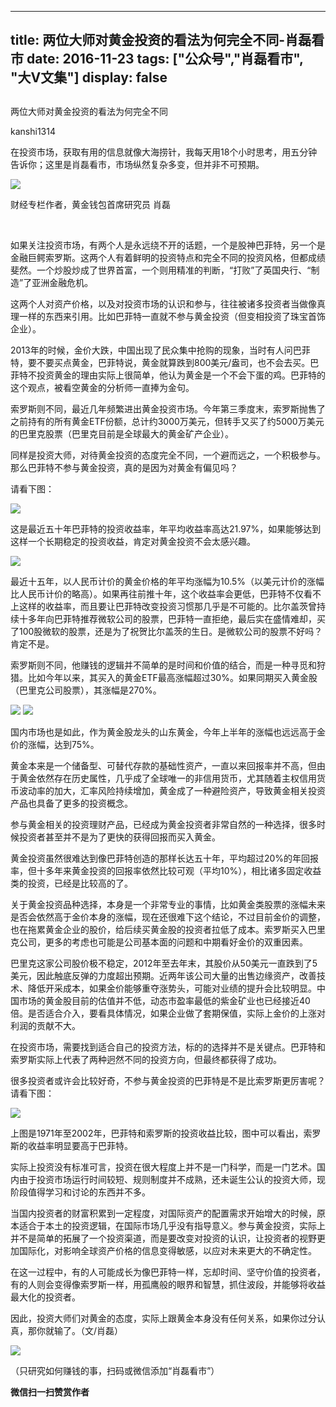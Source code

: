 
---
title:  两位大师对黄金投资的看法为何完全不同-肖磊看市
date: 2016-11-23
tags: ["公众号","肖磊看市", "大V文集"]
display: false
---


## 



两位大师对黄金投资的看法为何完全不同




kanshi1314




在投资市场，获取有用的信息就像大海捞针，我每天用18个小时思考，用五分钟告诉你；这里是肖磊看市，市场纵然复杂多变，但并非不可预期。


<a name="OLE_LINK4"></a><a name="OLE_LINK3"><img data-s="300,640" data-type="jpeg" src="http://mmbiz.qpic.cn/mmbiz_jpg/rIYcHn0KrPQvTGUPIzmP7qB49btWCBElSulv92F6qTHnvIojIVmDGKh0UUPPcMB7SricalZZmfjsfcPUyewxHicg/0?wx_fmt=jpeg" data-ratio="0.46524064171123" data-w="374"/></a>

财经专栏作者，黄金钱包首席研究员 肖磊

<a name="OLE_LINK3">&nbsp;</a>

如果关注投资市场，有两个人是永远绕不开的话题，一个是股神巴菲特，另一个是金融巨鳄索罗斯。这两个人有着鲜明的投资特点和完全不同的投资风格，但都成绩斐然。一个炒股炒成了世界首富，一个则用精准的判断，“打败”了英国央行、“制造”了亚洲金融危机。



这两个人对资产价格，以及对投资市场的认识和参与，往往被诸多投资者当做像真理一样的东西来引用。比如巴菲特一直就不参与黄金投资（但变相投资了珠宝首饰企业）。



2013年的时候，金价大跌，中国出现了民众集中抢购的现象，当时有人问巴菲特，要不要买点黄金，巴菲特说，黄金就算跌到800美元/盎司，也不会去买。巴菲特不投资黄金的理由实际上很简单，他认为黄金是一个不会下蛋的鸡。巴菲特的这个观点，被看空黄金的分析师一直捧为金句。



索罗斯则不同，最近几年频繁进出黄金投资市场。今年第三季度末，索罗斯抛售了之前持有的所有黄金ETF份额，总计约3000万美元，但转手又买了约5000万美元的巴里克股票（巴里克目前是全球最大的黄金矿产企业）。



同样是投资大师，对待黄金投资的态度完全不同，一个避而远之，一个积极参与。那么巴菲特不参与黄金投资，真的是因为对黄金有偏见吗？



请看下图：



<img data-s="300,640" data-type="jpeg" src="http://mmbiz.qpic.cn/mmbiz_jpg/rIYcHn0KrPQvTGUPIzmP7qB49btWCBElSLpRZxFd3TyZxln0QqP294jHYhKmOxnibY6xwYUibOQibcD5XhkoicdKYg/0?wx_fmt=jpeg" data-ratio="1.9166666666666667" data-w="480"/>

这是最近五十年巴菲特的投资收益率，年平均收益率高达21.97%，如果能够达到这样一个长期稳定的投资收益，肯定对黄金投资不会太感兴趣。



<img data-s="300,640" data-type="png" src="http://mmbiz.qpic.cn/mmbiz_png/rIYcHn0KrPQvTGUPIzmP7qB49btWCBEl7Re7Q2flx1Fjpb1p10JaOjLJoEAnTIaQP4MkaDOFdIQ2RbAeeW5XnQ/0?wx_fmt=png" data-ratio="0.5518867924528302" data-w="636"/>



最近十五年，以人民币计价的黄金价格的年平均涨幅为10.5%（以美元计价的涨幅比人民币计价的略高）。如果再往前推十年，这个收益率会更低，巴菲特不仅看不上这样的收益率，而且要让巴菲特改变投资习惯那几乎是不可能的。比尔盖茨曾持续十多年向巴菲特推荐微软公司的股票，巴菲特一直拒绝，最后实在盛情难却，买了100股微软的股票，还是为了祝贺比尔盖茨的生日。是微软公司的股票不好吗？肯定不是。



索罗斯则不同，他赚钱的逻辑并不简单的是时间和价值的结合，而是一种寻觅和狩猎。比如今年以来，其买入的黄金ETF最高涨幅超过30%。如果同期买入黄金股（巴里克公司股票），其涨幅是270%。





<img data-s="300,640" data-type="png" src="http://mmbiz.qpic.cn/mmbiz_png/rIYcHn0KrPQvTGUPIzmP7qB49btWCBEl7MpwC0rjVib9dyELibImJicQnFcRc2s4UINR00BkqPL3mAy3kjGcZ6ZhA/0?wx_fmt=png" style="" data-ratio="0.355822550831793" data-w="1082"/>

<img data-s="300,640" data-type="png" src="http://mmbiz.qpic.cn/mmbiz_png/rIYcHn0KrPQvTGUPIzmP7qB49btWCBElhe6cQddpKvae6le05IoLZ4NoNzG9Ax9DtArzeEiafZnUvAJuZV36Pqw/0?wx_fmt=png" style="" data-ratio="0.355822550831793" data-w="1082"/>



国内市场也是如此，作为黄金股龙头的山东黄金，今年上半年的涨幅也远远高于金价的涨幅，达到75%。





黄金本来是一个储备型、可替代存款的基础性资产，一直以来回报率并不高，但由于黄金依然存在历史属性，几乎成了全球唯一的非信用货币，尤其随着主权信用货币波动率的加大，汇率风险持续增加，黄金成了一种避险资产，导致黄金相关投资产品也具备了更多的投资概念。



参与黄金相关的投资理财产品，已经成为黄金投资者非常自然的一种选择，很多时候投资者甚至并不是为了更快的获得回报而买入黄金。





黄金投资虽然很难达到像巴菲特创造的那样长达五十年，平均超过20%的年回报率，但十多年来黄金投资的回报率依然比较可观（平均10%），相比诸多固定收益类的投资，已经是比较高的了。



关于黄金投资品种选择，本身是一个非常专业的事情，比如黄金类股票的涨幅未来是否会依然高于金价本身的涨幅，现在还很难下这个结论，不过目前金价的调整，也在拖累黄金企业的股价，给后续买黄金股的投资者拉低了成本。索罗斯买入巴里克公司，更多的考虑也可能是公司基本面的问题和中期看好金价的双重因素。



巴里克这家公司股价极不稳定，2012年至去年末，其股价从50美元一直跌到了5美元，因此触底反弹的力度超出预期。近两年该公司大量的出售边缘资产，改善技术、降低开采成本，如果金价能够重夺涨势头，可能对业绩的提升会比较明显。中国市场的黄金股目前的估值并不低，动态市盈率最低的紫金矿业也已经接近40倍。是否适合介入，要看具体情况，如果企业做了套期保值，实际上金价的上涨对利润的贡献不大。





在投资市场，需要找到适合自己的投资方法，标的的选择并不是关键点。巴菲特和索罗斯实际上代表了两种迥然不同的投资方向，但最终都获得了成功。



很多投资者或许会比较好奇，不参与黄金投资的巴菲特是不是比索罗斯更厉害呢？请看下图：



<img data-s="300,640" data-type="jpeg" src="http://mmbiz.qpic.cn/mmbiz_jpg/rIYcHn0KrPQvTGUPIzmP7qB49btWCBElE08ssB307VR4a8nPFce6Y9cWKnBibpxxPJyC9UsnOptLicn5BExpzL2A/0?wx_fmt=jpeg" data-ratio="0.5014367816091954" data-w="696"/>

上图是1971年至2002年，巴菲特和索罗斯的投资收益比较，图中可以看出，索罗斯的收益率明显要高于巴菲特。





实际上投资没有标准可言，投资在很大程度上并不是一门科学，而是一门艺术。国内由于投资市场运行时间较短、规则制度并不成熟，还未诞生公认的投资大师，现阶段值得学习和讨论的东西并不多。



当国内投资者的财富积累到一定程度，对国际资产的配置需求开始增大的时候，原本适合于本土的投资逻辑，在国际市场几乎没有指导意义。参与黄金投资，实际上并不是简单的拓展了一个投资渠道，而是要改变对投资的认识，让投资者的视野更加国际化，对影响全球资产价格的信息变得敏感，以应对未来更大的不确定性。



在这一过程中，有的人可能成长为像巴菲特一样，忘却时间、坚守价值的投资者，有的人则会变得像索罗斯一样，用孤鹰般的眼界和智慧，抓住波段，并能够将收益最大化的投资者。



因此，投资大师们对黄金的态度，实际上跟黄金本身没有任何关系，如果你过分认真，那你就输了。（文/肖磊）



<img data-ratio="1" data-s="300,640" src="http://mmbiz.qpic.cn/mmbiz_jpg/rIYcHn0KrPSjOtc2kgTPibsxhaoD4Krel3cd9hnIh6dkibBqkMukKKL7yLxCYzuogxEG3qoO5MCBQgbXbldPxcLw/640?wx_fmt=jpeg" data-type="jpeg" data-w="430" style="box-sizing: border-box !important; word-wrap: break-word !important; visibility: visible !important; width: auto !important;" width="auto"/>

（只研究如何赚钱的事，扫码或微信添加“肖磊看市”）








**微信扫一扫赞赏作者**













